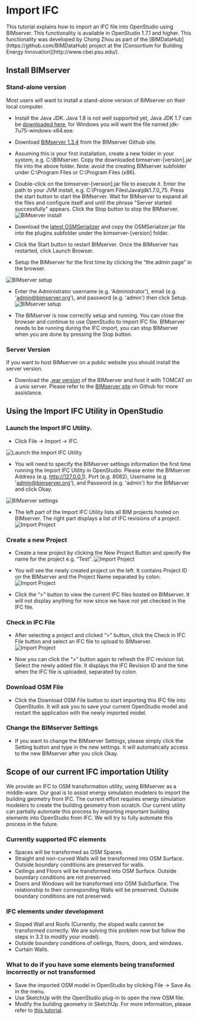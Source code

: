 <h1>Import IFC</h1>
This tutorial explains how to import an IFC file into OpenStudio using BIMserver.  This functionality is available in OpenStudio 1.7.1 and higher.  This functionality was developed by Chong Zhou as part of the [BIMDataHub](https://github.com/BIMDataHub) project at the [Consortium for Building Energy Innovation](http://www.cbei.psu.edu/).

## Install BIMserver 

### Stand-alone version

Most users will want to install a stand-alone version of BIMserver on their local computer.

- Install the Java JDK. Java 1.8 is not well supported yet, Java JDK 1.7 can be [downloaded here](http://www.oracle.com/technetwork/java/javase/downloads/jdk7-downloads-1880260.html), for Windows you will want the file named jdk-7u75-windows-x64.exe. 

- Download [BIMserver 1.3.4](https://github.com/opensourceBIM/BIMserver/releases/download/1.3.4-FINAL-2014-10-17/bimserver-1.3.4-FINAL-2014-10-17.jar) from the BIMserver Github site.

- Assuming this is your first installation, create a new folder in your system, e.g. C:\BIMserver. Copy the downloaded bimserver-[version].jar file into the above folder. Note: avoid the creating BIMserver subfolder under C:\Program Files or C:\Program Files (x86). 

- Double-click on the bimserver-[version].jar file to execute it. Enter the path to your JVM install, e.g. C:\Program Files\Java\jdk1.7.0_75.  Press the start button to start the BIMserver. Wait for BIMserver to expand all the files and configure itself and until the phrase "Server started successfully" appears. Click the Stop button to stop the BIMserver.
![BIMserver install](img/ifcimport/ifcimport1.jpg)

- Download the [latest OSMSerializer](https://github.com/BIMDataHub/OsmSerializer/releases) and copy the OSMSerializer.jar file into the plugins subfolder under the bimserver-[version] folder.

- Click the Start button to restart BIMserver. Once the BIMserver has restarted, click Launch Browser.

- Setup the BIMserver for the first time by clicking the “the admin page” in the browser. 
 
![BIMserver setup](img/ifcimport/ifcimport2.jpg)
 
- Enter the Administrator username (e.g. 'Administrator'), email (e.g. 'admin@bimserver.org'), and password (e.g. 'admin') then click Setup.
![BIMserver setup](img/ifcimport/ifcimport3.jpg)
  
- The BIMserver is now correctly setup and running. You can close the browser and continue to use OpenStudio to import IFC file.  BIMserver needs to be running during the IFC import, you can stop BIMserver when you are done by pressing the Stop button. 

### Server Version

If you want to host BIMserver on a public website you should install the server version. 

- Download the [.war version](https://github.com/opensourceBIM/BIMserver/releases/download/1.3.4-FINAL-2014-10-17/bimserver-1.3.4-FINAL-2014-10-17.war) of the BIMserver and host it with TOMCAT on a unix server. Please refer to the [BIMserver site](https://github.com/opensourceBIM/BIMserver/wiki) on Github for more assistance. 

## Using the Import IFC Utility in OpenStudio

### Launch the Import IFC Utility.
- Click File -> Import -> IFC.

![Launch the Import IFC Utility](img/ifcimport/ifcimport4.jpg)

- You will need to specify the BIMserver settings information the first time running the Import IFC Utility in OpenStudio. Please enter the BIMserver Address (e.g. http://127.0.0.1), Port (e.g. 8082), Username (e.g 'admin@bimserver.org'), and Password (e.g. 'admin') for the BIMserver and click Okay. 

![BIMserver settings](img/ifcimport/ifcimport5.jpg)

- The left part of the Import IFC Utility lists all BIM projects hosted on BIMserver. The right part displays a list of IFC revisions of a project.
![Import Project](img/ifcimport/ifcimport6.jpg)

### Create a new Project
- Create a new project by clicking the New Project Button and specify the name for the project e.g. “Test”.
![Import Project](img/ifcimport/ifcimport7.jpg)

- You will see the newly created project on the left. It contains Project ID on the BIMserver and the Project Name separated by colon. 
![Import Project](img/ifcimport/ifcimport8.jpg)

- Click the “>” button to view the current IFC files hosted on BIMserver. It will not display anything for now since we have not yet checked in the IFC file.

### Check in IFC File
- After selecting a project and clicked “>” button, click the Check in IFC File button and select an IFC file to upload to BIMserver.
![Import Project](img/ifcimport/ifcimport9.jpg)

- Now you can click the “>” button again to refresh the IFC revision list. Select the newly added file. It displays the IFC Revision ID and the time when the IFC file is uploaded, separated by colon.
 
### Download OSM File
- Click the Download OSM File button to start importing this IFC file into OpenStudio. It will ask you to save your current OpenStudio model and restart the application with the newly imported model.

### Change the BIMserver Settings
- If you want to change the BIMserver Settings, please simply click the Setting button and type in the new settings. It will automatically access to the new BIMserver after you click Okay.

## Scope of our current IFC importation Utility

We provide an IFC to OSM transformation utility, using BIMserver as a middle-ware. Our goal is to assist energy simulation modelers to import the building geometry from IFC. The current effort requires energy simulation modelers to create the building geometry from scratch. Our current utility can partially automate this process by importing important building elements into OpenStudio from IFC. We will try to fully automate this process in the future.

### Currently supported IFC elements
- Spaces will be transformed as OSM Spaces.
- Straight and non-curved Walls will be transformed into OSM Surface. Outside boundary conditions are preserved for walls.
- Ceilings and Floors will be transformed into OSM Surface. Outside boundary conditions are not preserved.
- Doors and Windows will be transformed into OSM SubSurface. The relationship to their corresponding Walls will be preserved. Outside boundary conditions are not preserved.

### IFC elements under development
- Sloped Wall and Roofs (Currently, the sloped walls cannot be transformed correctly. We are solving this problem now but follow the steps in 3.3 to modify your model).
- Outside boundary conditions of ceilings, floors, doors, and windows.
- Curtain Walls.

### What to do if you have some elements being transformed incorrectly or not transformed
- Save the imported OSM model in OpenStudio by clicking File -> Save As in the menu.
- Use SketchUp with the OpenStudio plug-in to open the new OSM file. 
- Modify the building geometry in SketchUp. For more information, please refer to [this tutorial](http://nrel.github.io/OpenStudio-user-documentation/getting_started/getting_started/#installation-instructions).


